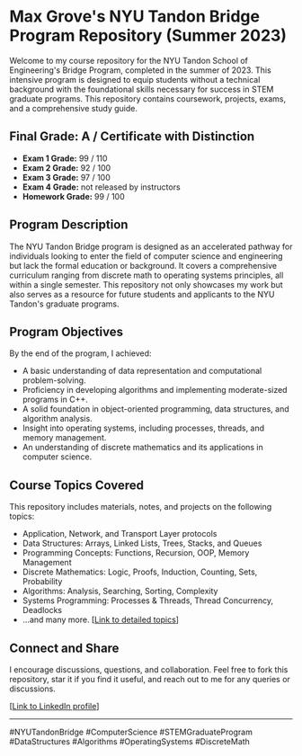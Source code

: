 # Max Grove's NYU Tandon Bridge Program Repository (Summer 2023)

Welcome to my course repository for the NYU Tandon School of Engineering's Bridge Program, completed in the summer of 2023. This intensive program is designed to equip students without a technical background with the foundational skills necessary for success in STEM graduate programs. This repository contains coursework, projects, exams, and a comprehensive study guide.

## Final Grade: A / Certificate with Distinction
- **Exam 1 Grade:** 99 / 110
- **Exam 2 Grade:** 92 / 100
- **Exam 3 Grade:** 97 / 100
- **Exam 4 Grade:** not released by instructors
- **Homework Grade:** 99 / 100

## Program Description

The NYU Tandon Bridge program is designed as an accelerated pathway for individuals looking to enter the field of computer science and engineering but lack the formal education or background. It covers a comprehensive curriculum ranging from discrete math to operating systems principles, all within a single semester. This repository not only showcases my work but also serves as a resource for future students and applicants to the NYU Tandon's graduate programs.

## Program Objectives

By the end of the program, I achieved:

- A basic understanding of data representation and computational problem-solving.
- Proficiency in developing algorithms and implementing moderate-sized programs in C++.
- A solid foundation in object-oriented programming, data structures, and algorithm analysis.
- Insight into operating systems, including processes, threads, and memory management.
- An understanding of discrete mathematics and its applications in computer science.

## Course Topics Covered

This repository includes materials, notes, and projects on the following topics:

- Application, Network, and Transport Layer protocols
- Data Structures: Arrays, Linked Lists, Trees, Stacks, and Queues
- Programming Concepts: Functions, Recursion, OOP, Memory Management
- Discrete Mathematics: Logic, Proofs, Induction, Counting, Sets, Probability
- Algorithms: Analysis, Searching, Sorting, Complexity
- Systems Programming: Processes & Threads, Thread Concurrency, Deadlocks
- ...and many more. [[Link to detailed topics](https://engineering.nyu.edu/academics/programs/nyu-tandon-bridge/preparatory-resources#chapter-id-51872)]

## Connect and Share

I encourage discussions, questions, and collaboration. Feel free to fork this repository, star it if you find it useful, and reach out to me for any queries or discussions.

[[Link to LinkedIn profile](https://www.linkedin.com/in/maxbgrove/)]

---

#NYUTandonBridge #ComputerScience #STEMGraduateProgram #DataStructures #Algorithms #OperatingSystems #DiscreteMath


